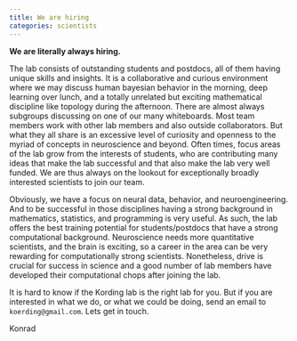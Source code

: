 ```yaml
---
title: We are hiring
categories: scientists
---
```


**We are literally always hiring.**

The lab consists of outstanding students and postdocs, all of them having unique skills and insights. It is a collaborative and curious environment where we may discuss human bayesian behavior in the morning, deep learning over lunch, and a totally unrelated but exciting mathematical discipline like topology during the afternoon. There are almost always subgroups discussing on one of our many whiteboards. Most team members work with other lab members and also outside collaborators. But what they all share is an excessive level of curiosity and openness to the myriad of concepts in neuroscience and beyond. Often times, focus areas of the lab grow from the interests of students, who are contributing many ideas that make the lab successful and that also make the lab very well funded. We are thus always on the lookout for exceptionally broadly interested scientists to join our team.

Obviously, we have a focus on neural data, behavior, and neuroengineering. And to be successful in those disciplines having a strong background in mathematics, statistics, and programming is very useful. As such, the lab offers the best training potential for students/postdocs that have a strong computational background. Neuroscience needs more quantitative scientists, and the brain is exciting, so a career in the area can be very rewarding for computationally strong scientists. Nonetheless, drive is crucial for success in science and a good number of lab members have developed their computational chops after joining the lab.

It is hard to know if the Kording lab is the right lab for you. But if you are interested in what we do, or what we could be doing, send an email to `koerding@gmail.com`. Lets get in touch.

Konrad
